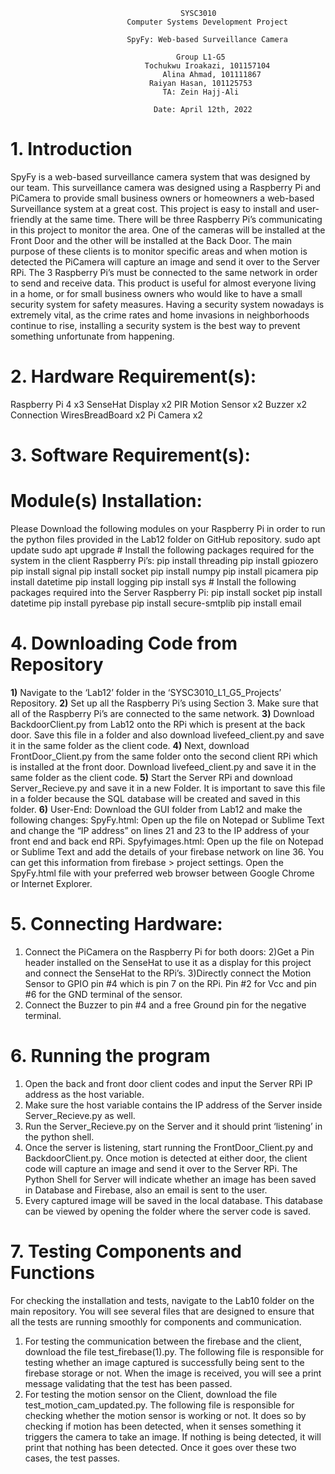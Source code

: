                                           SYSC3010 
                              Computer Systems Development Project

                              SpyFy: Web-based Surveillance Camera

                                         Group L1-G5
                                  Tochukwu Iroakazi, 101157104
                                      Alina Ahmad, 101111867
                                   Raiyan Hasan, 101125753
                                      TA: Zein Hajj-Ali
                                    
                                    Date: April 12th, 2022

# 1. Introduction
				
SpyFy is a web-based surveillance camera system that was designed by our team. This surveillance camera was designed using a Raspberry Pi and PiCamera to provide small business owners or homeowners a web-based Surveillance system at a great cost. This project is easy to install and user-friendly at the same time. There will be three Raspberry Pi’s communicating in this project to monitor the area. One of the cameras will be installed at the Front Door and the other will be installed at the Back Door. The main purpose of these clients is to monitor specific areas and when motion is detected the PiCamera will capture an image and send it over to the Server RPi. The 3 Raspberry Pi’s must be connected to the same network in order to send and receive data. This product is useful for almost everyone living in a home, or for small business owners who would like to have a small security system for safety measures. Having a security system nowadays is extremely vital, as the crime rates and home invasions in neighborhoods continue to rise, installing a security system is the best way to prevent something unfortunate from happening. 

# 2. Hardware Requirement(s):
 
Raspberry Pi 4  x3
SenseHat Display x2
PIR Motion Sensor x2
Buzzer  x2
Connection WiresBreadBoard x2
Pi Camera x2

# 3. Software Requirement(s):
 
# Module(s) Installation:
Please Download the following modules on your Raspberry Pi in order to run the python files   provided in the Lab12 folder on GitHub repository. 
    sudo apt update
    sudo apt upgrade
    # Install the following packages required for the system in the client Raspberry Pi’s:
    pip install threading
    pip install gpiozero 
    pip install signal 
    pip install socket 
    pip install numpy 
    pip install picamera
    pip install datetime
    pip install logging
    pip install sys
    # Install the following packages required into the Server Raspberry Pi:
    pip install socket
    pip install datetime
    pip install pyrebase
    pip install secure-smtplib
    pip install email

# 4. Downloading Code from Repository
 
**1)** Navigate to the ‘Lab12’ folder in the ‘SYSC3010_L1_G5_Projects’ Repository.
**2)** Set up all the Raspberry Pi’s using Section 3. Make sure that all of the Raspberry Pi’s are connected to the same network. 
**3)** Download BackdoorClient.py from Lab12 onto the RPi which is present at the back door. Save this file in a folder and also download livefeed_client.py and save it in the same folder as the client code. 
**4)** Next, download FrontDoor_Client.py from the same folder onto the second client RPi which is installed at the front door. Download livefeed_client.py and save it in the same folder as the client code. 
**5)** Start the Server RPi and download Server_Recieve.py and save it in a new Folder. It is important to save this file in a folder because the SQL database will be created and saved in this folder.
**6)** User-End: Download the GUI folder from Lab12 and make the following changes:
SpyFy.html: Open up the file on Notepad or Sublime Text and change the “IP address” on lines 21 and 23 to the IP address of your front end and back end RPi.
Spyfyimages.html: Open up the file on Notepad or Sublime Text and add the details of your firebase network on line 36. You can get this information from firebase > project settings. 
Open the SpyFy.html file with your preferred web browser between Google Chrome or Internet Explorer.
 

# 5. Connecting Hardware:
1) Connect the PiCamera on the Raspberry Pi for both doors: 
2)Get a Pin header installed on the SenseHat to use it as a display for this project and connect the SenseHat to the RPi’s. 
3)Directly connect the Motion Sensor to GPIO pin #4 which is pin 7 on the RPi. Pin #2 for Vcc and pin #6 for the GND terminal of the sensor. 
4) Connect the Buzzer to pin #4 and a free Ground pin for the negative terminal.

# 6. Running the program 
1) Open the back and front door client codes and input the Server RPi IP address as the host variable.
2) Make sure the host variable contains the IP address of the Server inside Server_Recieve.py as well.
3) Run the Server_Recieve.py on the Server and it should print ‘listening’ in the python shell.
4) Once the server is listening, start running the FrontDoor_Client.py and BackdoorClient.py. Once motion is detected at either door, the client code will capture an image and send it over to the Server RPi. The Python Shell for Server will indicate whether an image has been saved in Database and Firebase, also an email is sent to the user. 
5) Every captured image will be saved in the local database. This database can be viewed by opening the folder where the server code is saved. 
 
 
# 7. Testing Components and Functions
For checking the installation and tests, navigate to the Lab10 folder on the main repository. You will see several files that are designed to ensure that all the tests are running smoothly for components and communication.
1) For testing the communication between the firebase and the client, download the file test_firebase(1).py. The following file is responsible for testing whether an image captured is successfully being sent to the firebase storage or not. When the image is received, you will see a print message validating that the test has been passed.
2) For testing the motion sensor on the Client, download the file test_motion_cam_updated.py. The following file is responsible for checking whether the motion sensor is working or not. It does so by checking if motion has been detected, when it senses something it triggers the camera to take an image. If nothing is being detected, it will print that nothing has been detected. Once it goes over these two cases, the test passes.



